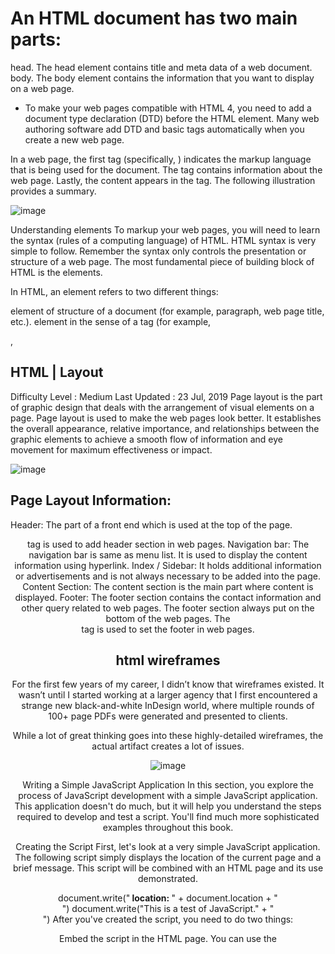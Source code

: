 # An HTML document has two main parts:

head. The head element contains title and meta data of a web document.
body. The body element contains the information that you want to display on a web page.
* To make your web pages compatible with HTML 4, you need to add a document type declaration (DTD) before the HTML element. Many web authoring software add DTD and basic tags automatically when you create a new web page.

In a web page, the first tag (specifically, <html>) indicates the markup language that is being used for the document. The <head> tag contains information about the web page. Lastly, the content appears in the <body> tag. The following illustration provides a summary.

![image](http://www.scriptingmaster.com/images/html/basic-html-tags.GIF)

Understanding elements
To markup your web pages, you will need to learn the syntax (rules of a computing language) of HTML. HTML syntax is very simple to follow. Remember the syntax only controls the presentation or structure of a web page. The most fundamental piece of building block of HTML is the elements.

In HTML, an element refers to two different things:

element of structure of a document (for example, paragraph, web page title, etc.).
element in the sense of a tag (for example, <p>, <title>)
Because of the different meanings of the word "element", it can be confusing what the word "element" means in a particular context. The following discussion may help you to understand the differences in the meaning. When we talk about the element in the sense of element of structure of a document, we are referring to the structure of the document; for example, document's header information (head), title, body, etc. When, however, we use the word element to refer to a tag, we are talking about a specific HTML instruction that uses angled brackets like: <>. As the following table shows,

Examples of elements of structure of a document
head	body	p
Examples of elements as tags
<head>	<body>	<p>
an element becomes a tag when we use the angled brackets around it. To create a web page, we use tags. A tag instructs the browser what specific instruction to execute. Assume in your web page you want to emphasize some text as bold. To do this, HTML requires three pieces of information from you:

With what tag do you want to emphasize the text? (Answer to this question determines what and where a specific HTML instruction will begin. In other words, this starts an HTML instruction.)
What text do you want to make bold?
Where do you want to stop the instruction? (An instruction should be ended with the same tag that started the instruction. See below.)
As an example, assume you want markup "World Wide Web Consortium" bold:

The World Wide Web Consortium (W3C) is a rule-making body for the Web.
So how would be write the necessary markup? Begin by answering to the three questions listed above. Here are the answers to each corresponding question:

we will use the <b> tag. Think of this as turning ON the bold feature in HTML.
we want to display "World Wide Web Consortium" as bold. Remember this text must be immediately following after the <b> tag.
stop the instruction with </b> tag. This will turn OFF the bold feature of HTML.
So our HTML markup will become:

The <b>World Wide Web Consortium</b> (W3C) is a rule-making body for the Web.
Most elements in HTML have three parts: start tag, content, and end tag. The start tag is simply the element name surrounded by the angled brackets such as <b>, <body>, and <p>. The end tag is a element name surrounded by </ and > such as </b>, </body>, and </p>. In other words, an end tag simply has the forward slash (/) before the element name. So if you open (start) a tag with <i>, you will close (end) it with </i>.

Note
Not all HTML tags require a closing tag. For example, <img> tag, <br> tag, <hr> tag, etc. Also, none of these tags take any content. The <img> tag is used to display graphic files; the <br> tag is used to end a line, and the <hr> tag inserts a horizontal rule.
As stated earlier, a start tag instructs the browser to start a particular instruction. Conversely, an end tag marks the end of that instruction. Because typically a complete web page contains many tags and sometimes nested tags (tags within other tags), it is necessary to close all opened tags even if your web page displays correctly in a particular browser. Properly closing tags not only will help you to familiarize more with HTML tags, but it also will avoid any possibility of browsers displaying your web page incorrectly.

Main points to remember:

Every element has a name such as head, title, p, i, and b.
A tag is the element name surrounded by the angled brackets. This refers to a start tag such as <p>, <title>, and <i>. A start tag starts a particular HTML instruction.
An end tag is the same as a start tag except the end tag has a forward slash between the < and the element name. An end tag stops a particular HTML instruction.
Most elements have content, which is placed between the start and the end tags. Example, this is <b>bold</b>.
Some elements have no content. Such elements/tags are known as empty tags.
Some elements have no end tags. These are referred to as one-sided tags. A tag that has an opening and closing tag is referred to as two-sided tag.

Understanding attributes
In HTML, elements (or tags) have attributes or properties. As an HTML writer, attributes allow you to add extra instruction to your tags. Because each tag has its own unique attributes, you have to learn which attribute(s) belongs which tag. (See the attributes reference table for details.) Any attribute cannot be just applied to any tag. Think of attributes as options. As such, options can only be applied to tags if the tags offer those options. If you incorrectly apply an option to a tag, the browser is likely to ignore that option.

An attribute has two parts: attribute name and attribute value. Because of these two-parts, they are also referred to as pairs. The attribute name identifies (or defines) what special instruction you want to add to a particular tag. The attribute value, on the other hand, indicates (usually predefined) option for that attribute. So if you are going to use an attribute, you will need to have value for that attribute. Let's go over the actual HTML.

align="right" is an example of attribute-value pair. The word align is the attribute. The value of this attribute is right. A value of an attribute is enclosed in double quotation marks. Notice the value is on the right-hand side of the equal sign and the attribute name is on the left of equal sign. As you may have understood, align="right" instructs the browser to align some text or object to the right hand side of the web page. You can apply this attribute, for example, to <p> tag to start your paragraph from the right hand side as:

This is my paragraph. Normally, text and other object on a web page are left-aligned. Because this paragraph has an extra instruction (align="right") to start this particular paragraph from the right, the paragraph is right-aligned.

The following shows the HTML code for the top paragraph:

<p align="right">This is my paragraph. Normally, text and other object on a web page are left-aligned. Because this paragraph has an extra instruction (align="right") to start this particular paragraph from the right, the paragraph is right-aligned.</p>
We stated earlier that an attribute adds an extra instruction to a tag. When does this extra instruction stop executing (or finish applying value of the attribute)? This is an important question because many times you will have nested tags and it may not be clear to you when the instruction will stop. The answer is that the instruction stops once the browser encounters the corresponding ending tag for the tag that contains the attribute. In our example, any text outside of this paragraph tag will be unaffected (specifically will not be right-aligned) because we apply the attribute to just one <p> tag.

Keep the following points in mind while working with attributes:

some attributes have predefined values. For example, for the align attribute, possible values include, left, center, justify and right. So if you use the align attribute, you should use one of these acceptable values.
some attributes accept numerical values. For instance, for the width attribute, you can specify a numerical value such as 5 (which indicates 5 pixels), or 20% (which indicates 20% of the screen width).
Main points to remember for attributes:

Attributes are specific to tag names. For example, for the <p> tag, you can use the align attribute but not the width attribute. The width attribute can only be used with tags such as <table>, <td>, and <img>.
Attributes have values. Make sure to use the correct value for the correct attribute. For instance, you should not use color="20", or align="brown"; instead use, color="red", and align="justify".
Attribute values needs to be enclosed in double quotation marks. This is true especially if the value contains one or more spaces, for example, face="Times New Roman".
Attribute values could come from a predefined list (such as color names red, green, blue, etc.) or from you (width of a table 50% or 800 pixels.)

2. DOCTYPES
DOCTYPE must be used to tell a browser which version of HTML the page is using.
DOCTYPE can also help the browser to render a page correctly.

HTML5

<!DOCTYPE html>
HTML4

<!DOCTYPE html PUBLIC "-//W3C//DTD HTML 4.01 Transitional//EN" "http://www.w3.org/TR/html4/loose.dtd">
Transitional XHTML 1.0

<!DOCTYPE html PUBLIC "-//W3C//DTD XHTML 1.0 Transitional//EN" "http://www.w3.org/TR/xhtml1/DTD/xhtml1-transitional.dtd">
Strict XHTML 1.0

<!DOCTYPE html PUBLIC "-//W3C//DTD XHTML 1.0 Strict//EN" "http://www.w3.org/TR/xhtml1/DTD/xhtml1-strict.dtd">
XML Declaration

<?xml version="1.0" ?>
3. Comment
<!--Comment--> is used to add comments in the code.
4. Id & Class
attribute id is used to uniquely identify the element from other elemnts on the page. In additional, it can be styled differently than any other instance of the same element by CSS.
attribute class is used to identify several elements from other elements on the page.
<!-- both have the properties of the class named importance -->
<p class="important">For a one-year period from November 2010, the Marugame Genichiro-Inokuma Museum of Contemporary Art (MIMOCA) will host a cycle of four Hiroshi Sugimoto exhibitions.</p>
<p>Each will showcase works by the artist thematically contextualized under the headings "Science," "Architecture," "History" and "Religion" so as to present a comprehensive panorama of the artist's oeuvre.</p>
<p class="important admittance">Hours: 10:00 – 18:00 (No admittance after 17:30)</p>
5. Block & Inline Elements
Block Elements means that the element will appear to start a new line like <h1>, <p>, <u1> and <li>.
Inline Elements means that the element will appear to continue on the same line like <em>, <b> and <img>.
6. Grouping
<div> allows you to group a set of elements together in one block-level box.
<span> acts like an inline equivalent of the <div> and is used to contain a section of text, or to contain a number of inline elements.
7. IFrames
<iframe> is used to cut a little window in your page and see another page on this window.
attributes scrolling is only supported in HTML4 and XHTML, for indicating whether the iframe should have scrollbars or not.
attributes frameborder is only supported in HMTL4 and XHTML, for indicating whether the frame should have a border or not.
attributes seamless is come in HTML5, for indicating that scrollbars is not desired in the iframe.
<iframe width="450" height="350" src="http://maps.google.co.uk/maps?q=moma+new+york&amp;output=embed">
</iframe>

![image](https://raw.githubusercontent.com/aleen42/PersonalWiki/docs/Programming/HTML/extra_markup/iframe.png)

8. Information about the page
<meta> lives inside `<head> to contain information about the page.
attribute name is set as 'description' to contain the description of the page.
attribute name is set as 'keywords' to contain a list of keywords of the page.
attribute name is set as 'robots' to indicate whether search engines should add this page to their search results or not.
attribute httl-equiv is set as 'author' to define the author of the web page.
attribute httl-equiv is set as 'pragma' to prevent the browser from caching the page.
attribute httl-equiv is set as 'expires' to indicate when the page should expire and no longer be cached.
<head>
    <title>Information About Your Pages</title>
    <meta name="description" content="An Essay on Installation Art" />
    <meta name="keywords" content="installation, art, opinion" />
    <meta name="robots" content="nofollow" />
    <meta http-equiv="author" content="Jon Duckett" />
    <meta http-equiv="pragma" content="no-cache" />
    <meta http-equiv="expires" content="Fri, 04 Apr 2014 23:59:59 GMT" />
</head>

## HTML | Layout
Difficulty Level : Medium
Last Updated : 23 Jul, 2019
Page layout is the part of graphic design that deals with the arrangement of visual elements on a page. Page layout is used to make the web pages look better. It establishes the overall appearance, relative importance, and relationships between the graphic elements to achieve a smooth flow of information and eye movement for maximum effectiveness or impact.

![image](https://media.geeksforgeeks.org/wp-content/uploads/layout.png)

## Page Layout Information:

Header: The part of a front end which is used at the top of the page. <header> tag is used to add header section in web pages.
Navigation bar: The navigation bar is same as menu list. It is used to display the content information using hyperlink.
Index / Sidebar: It holds additional information or advertisements and is not always necessary to be added into the page.
Content Section: The content section is the main part where content is displayed.
Footer: The footer section contains the contact information and other query related to web pages. The footer section always put on the bottom of the web pages. The <footer> tag is used to set the footer in web pages.

## html wireframes
For the first few years of my career, I didn’t know that wireframes existed. It wasn’t until I started working at a larger agency that I first encountered a strange new black-and-white InDesign world, where multiple rounds of 100+ page PDFs were generated and presented to clients.

While a lot of great thinking goes into these highly-detailed wireframes, the actual artifact creates a lot of issues.

![image](https://i.pinimg.com/originals/c3/de/24/c3de24c8c79004b349f12052f76d70b0.png)

Writing a Simple JavaScript Application
In this section, you explore the process of JavaScript development with a simple JavaScript application. This application doesn't do much, but it will help you understand the steps required to develop and test a script. You'll find much more sophisticated examples throughout this book.

Creating the Script
First, let's look at a very simple JavaScript application. The following script simply displays the location of the current page and a brief message. This script will be combined with an HTML page and its use demonstrated.

document.write("<B> location: </B>" + document.location + "<br>")
document.write("This is a test of JavaScript." + "<br>")
After you've created the script, you need to do two things:

Embed the script in the HTML page. You can use the <SCRIPT> tag to do this, or use an event handler.
Test the script by viewing the document with Netscape.
Embedding the Script in an HTML Page
There are two ways to embed a JavaScript script in your HTML page. Each has its advantages and disadvantages. In a complex JavaScript application, you'll end up using both of these methods several times.

Using the <SCRIPT> tag
The simplest method of including a JavaScript script in an HTML page is to use the <SCRIPT> tag, as described earlier in this chapter. This tag is usually used as a container, and the script is included directly after it. Listing 1.3 adds the necessary opening and closing <SCRIPT> tags to the script:

Listing 1.3. A simple example of the <SCRIPT> tag.
<!-- <SCRIPT language=JAVASCRIPT>
document.write("<B> location: </B>" + document.location + "<br>")
document.write("This is a test of JavaScript." + "<br>")
</SCRIPT> -->
Notice the strange syntax. The extra brackets and exclamation marks indicate a comment; the entire script is marked as a comment so that older browsers will not attempt to display it. JavaScript-aware browsers will execute it correctly.

If you use this method within the body of a Web page, the script will be executed immediately when the page loads, and the output of the script will be included at that point in the page. You can also use the <SCRIPT> tag within the header of a page to prevent it from executing immediately. This can be useful for subroutines that you will call later.

Creating an Event Handler
An alternate approach is to use an event handler to perform a script when a certain event occurs. This is best used when you want to act on the press of a button or the entry of a field.

Rather than use the <SCRIPT> tag, an event handler is inserted as an attribute to an HTML tag. Tags that support event handlers include <LINK>, <IMG>, and the form element tags.

As a basic example of an event handler, here's a common use for JavaScript: creating a back button in a page that performs just like the browser's back button. You can easily accomplish this with an event handler, as in Listing 1.4.

Listing 1.4. A simple JavaScript event handler.
<INPUT TYPE="button" VALUE="Back!" onClick="history.go(-1); return true;">
This defines a button with an event handler. The event handler is defined as an attribute of the <INPUT> tag. The attribute name is the event name-in this case, onClick. This is an event that occurs when the user clicks the mouse on an object.

In this example, a button is used to send the user back to the previous page. You could also use this technique with an image, or a simple link to the word "back!".
Note
Because an event handler is inserted between double quotation marks, be sure to use single quotation marks to delimit any strings within the event handler.
Viewing Your Script's Output
The main tool you'll use to view the script's output is a Web browser. Currently, you should use Netscape to view the output, but other browsers may support JavaScript in the future. There's nothing special you need to do to view a script's output-just load the Web page that contains the script. You can even test JavaScript on your local computer, without uploading anything to the Web server.
Note
Be sure you have the latest version of Netscape. Because JavaScript is still being developed, there may be major differences in the results between versions of the browser. All the examples in this book are meant to use version 3.0 or later of Netscape Navigator, although they may work with older versions.